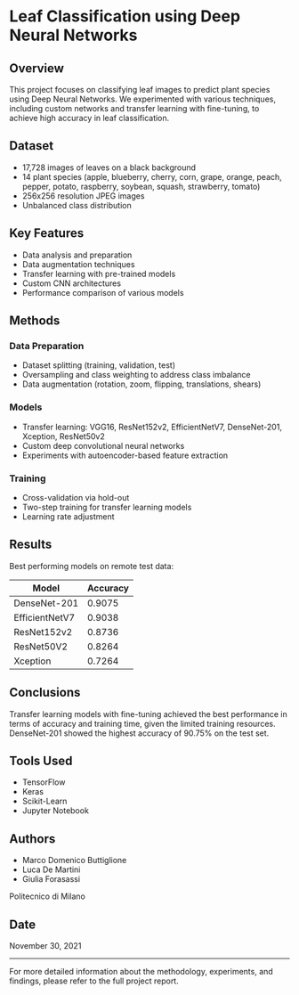 # Leaf Classification using Deep Neural Networks

## Overview

This project focuses on classifying leaf images to predict plant species using Deep Neural Networks. We experimented with various techniques, including custom networks and transfer learning with fine-tuning, to achieve high accuracy in leaf classification.

## Dataset

- 17,728 images of leaves on a black background
- 14 plant species (apple, blueberry, cherry, corn, grape, orange, peach, pepper, potato, raspberry, soybean, squash, strawberry, tomato)
- 256x256 resolution JPEG images
- Unbalanced class distribution

## Key Features

- Data analysis and preparation
- Data augmentation techniques
- Transfer learning with pre-trained models
- Custom CNN architectures
- Performance comparison of various models

## Methods

### Data Preparation
- Dataset splitting (training, validation, test)
- Oversampling and class weighting to address class imbalance
- Data augmentation (rotation, zoom, flipping, translations, shears)

### Models
- Transfer learning: VGG16, ResNet152v2, EfficientNetV7, DenseNet-201, Xception, ResNet50v2
- Custom deep convolutional neural networks
- Experiments with autoencoder-based feature extraction

### Training
- Cross-validation via hold-out
- Two-step training for transfer learning models
- Learning rate adjustment

## Results

Best performing models on remote test data:

| Model         | Accuracy |
|---------------|----------|
| DenseNet-201  | 0.9075   |
| EfficientNetV7| 0.9038   |
| ResNet152v2   | 0.8736   |
| ResNet50V2    | 0.8264   |
| Xception      | 0.7264   |

## Conclusions

Transfer learning models with fine-tuning achieved the best performance in terms of accuracy and training time, given the limited training resources. DenseNet-201 showed the highest accuracy of 90.75% on the test set.

## Tools Used

- TensorFlow
- Keras
- Scikit-Learn
- Jupyter Notebook

## Authors

- Marco Domenico Buttiglione
- Luca De Martini
- Giulia Forasassi

Politecnico di Milano

## Date

November 30, 2021

---

For more detailed information about the methodology, experiments, and findings, please refer to the full project report.
